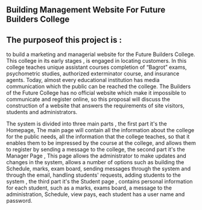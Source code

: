 ## Building Management Website For Future Builders College



## The  purposeof this project is :
 to build a marketing and managerial website for the Future Builders College. This college in its early stages  , is engaged in locating customers. In this college teaches unique assistant courses completion of “Bagrot” exams, psychometric studies, authorized exterminator course, and insurance agents. 
Today, almost every educational institution has media  communication which the public can be reached the college. The Builders of the Future College has no official website which make it impossible to communicate and register online, so this proposal will discuss the construction of a website that answers the requirements of site visitors, students and administrators.  
 
The system is divided into three main parts , the first part it's the Homepage, The main page will contain all the information about the college for the public needs, all the information that the college teaches, so that it enables them to be impressed by the course at the college, and allows them to register by sending a message to the college, the second part it's the Manager Page , This page allows the administrator to make updates and changes in the system, allows a number of options such as building the Schedule, marks, exam board, sending messages through the system and through the email, handling students' requests, adding students to the system , the third part it's the Student page , contains personal information for each student, such as a marks, exams board, a message to the administration, Schedule,  view pays, each student has a user name and password. 
